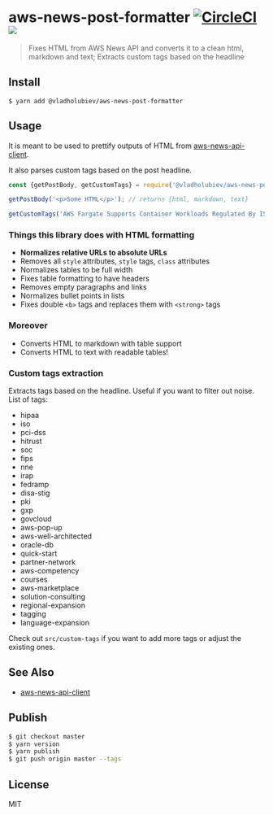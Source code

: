 # aws-news-post-formatter [![CircleCI](https://circleci.com/gh/vladgolubev/aws-news-post-formatter/tree/master.svg?style=svg)](https://circleci.com/gh/vladgolubev/aws-news-post-formatter/tree/master)![](https://img.shields.io/badge/code_style-prettier-ff69b4.svg)

> Fixes HTML from AWS News API and converts it to a clean html, markdown and text;
> Extracts custom tags based on the headline

## Install

```
$ yarn add @vladholubiev/aws-news-post-formatter
```

## Usage

It is meant to be used to prettify outputs of HTML from [aws-news-api-client](https://github.com/vladgolubev/aws-news-api-client).

It also parses custom tags based on the post headline.

```js
const {getPostBody, getCustomTags} = require('@vladholubiev/aws-news-post-formatter');

getPostBody('<p>Some HTML</p>'); // returns {html, markdown, text}

getCustomTags('AWS Fargate Supports Container Workloads Regulated By ISO, PCI, SOC, and HIPAA'); // ['iso', 'pci-dss', 'soc', 'hipaa']
```

### Things this library does with HTML formatting

- **Normalizes relative URLs to absolute URLs**
- Removes all `style` attributes, `style` tags, `class` attributes
- Normalizes tables to be full width
- Fixes table formatting to have headers
- Removes empty paragraphs and links
- Normalizes bullet points in lists
- Fixes double `<b>` tags and replaces them with `<strong>` tags

### Moreover

- Converts HTML to markdown with table support
- Converts HTML to text with readable tables!

### Custom tags extraction

Extracts tags based on the headline. Useful if you want to filter out noise. List of tags:

- hipaa
- iso
- pci-dss
- hitrust
- soc
- fips
- nne
- irap
- fedramp
- disa-stig
- pki
- gxp
- govcloud
- aws-pop-up
- aws-well-architected
- oracle-db
- quick-start
- partner-network
- aws-competency
- courses
- aws-marketplace
- solution-consulting
- regional-expansion
- tagging
- language-expansion

Check out `src/custom-tags` if you want to add more tags or adjust the existing ones.

## See Also

- [aws-news-api-client](https://github.com/vladgolubev/aws-news-api-client)

## Publish

```sh
$ git checkout master
$ yarn version
$ yarn publish
$ git push origin master --tags
```

## License

MIT
